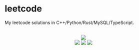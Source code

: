 # leetcode
My leetcode solutions in C++/Python/Rust/MySQL/TypeScript.

<div align="center">
<br/>
<img src="https://img.shields.io/badge/Solved-791/3307%20=%2023%25-blue.svg?style=flat-square" />
<br/>
<img src="https://img.shields.io/badge/Easy-307/828-5CB85D.svg?style=flat-square" />
<img src="https://img.shields.io/badge/Medium-381/1730-F0AE4E.svg?style=flat-square" />
<img src="https://img.shields.io/badge/Hard-103/749-D95450.svg?style=flat-square" />
</div>